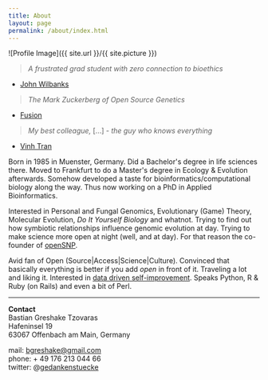 ```yaml
---
title: About
layout: page
permalink: /about/index.html
---
```

<style>
img { width: 50%; margin: 0 auto; display: block; }
</style>

![Profile Image]({{ site.url }}/{{ site.picture }})

> *A frustrated grad student with zero connection to bioethics*

- [John Wilbanks](http://www.twitter.com/wilbanks)

> *The Mark Zuckerberg of Open Source Genetics*

- [Fusion](http://fusion.net/story/47945/this-guy-is-the-mark-zuckerberg-of-open-source-genetics/)

> *My best colleague,* […] *- the guy who knows everything*

- [Vinh Tran](https://trvinh.github.io/2017/04/20/how-i-met-r/)

Born in 1985 in Muenster, Germany. Did a Bachelor's degree in life sciences there. Moved to Frankfurt to do a Master's degree in Ecology & Evolution afterwards. Somehow developed a taste for bioinformatics/computational biology along the way. Thus now working on a PhD in Applied Bioinformatics.

Interested in Personal and Fungal Genomics, Evolutionary \(Game\) Theory, Molecular Evolution, *Do It Yourself Biology* and whatnot. Trying to find out how symbiotic relationships influence genomic evolution  at day. Trying to make science more open at night (well, and at day). For that reason the co-founder of [openSNP](https://opensnp.org).

Avid fan of Open \(Source\|Access\|Science\|Culture\). Convinced that basically everything is better if you add *open* in front of it. Traveling a lot and liking it. Interested in [data driven self-improvement](/quantifiedself/). Speaks Python, R & Ruby (on Rails) and even a bit of Perl.

---

**Contact**<br/>
Bastian Greshake Tzovaras<br/>
Hafeninsel 19<br/>
63067 Offenbach am Main, Germany

mail: bgreshake@gmail.com <br/>
phone: + 49 176 213 044 66 <br/>
twitter: @[gedankenstuecke](http://www.twitter.com/gedankenstuecke)
